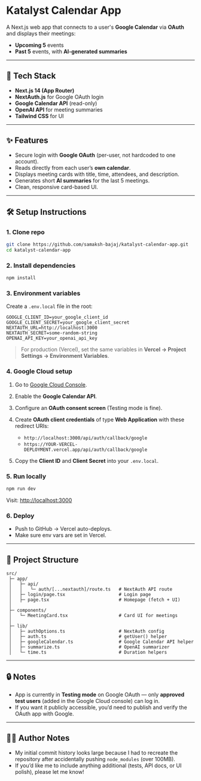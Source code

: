 # Katalyst Calendar App

A Next.js web app that connects to a user's **Google Calendar** via **OAuth** and displays their meetings:
- **Upcoming 5** events
- **Past 5** events, with **AI-generated summaries**

---

## 🚀 Tech Stack
- **Next.js 14 (App Router)**
- **NextAuth.js** for Google OAuth login
- **Google Calendar API** (read-only)
- **OpenAI API** for meeting summaries
- **Tailwind CSS** for UI

---

## ✨ Features
- Secure login with **Google OAuth** (per-user, not hardcoded to one account).
- Reads directly from each user’s **own calendar**.
- Displays meeting cards with title, time, attendees, and description.
- Generates short **AI summaries** for the last 5 meetings.
- Clean, responsive card-based UI.

---

## 🛠 Setup Instructions

### 1. Clone repo
```bash
git clone https://github.com/samaksh-bajaj/katalyst-calendar-app.git
cd katalyst-calendar-app
```

### 2. Install dependencies
```bash
npm install
```

### 3. Environment variables
Create a `.env.local` file in the root:

```env
GOOGLE_CLIENT_ID=your_google_client_id
GOOGLE_CLIENT_SECRET=your_google_client_secret
NEXTAUTH_URL=http://localhost:3000
NEXTAUTH_SECRET=some-random-string
OPENAI_API_KEY=your_openai_api_key
```

> For production (Vercel), set the same variables in **Vercel → Project Settings → Environment Variables**.

### 4. Google Cloud setup
1. Go to [Google Cloud Console](https://console.cloud.google.com/).
2. Enable the **Google Calendar API**.
3. Configure an **OAuth consent screen** (Testing mode is fine).
4. Create **OAuth client credentials** of type **Web Application** with these redirect URIs:
   - `http://localhost:3000/api/auth/callback/google`
   - `https://YOUR-VERCEL-DEPLOYMENT.vercel.app/api/auth/callback/google`

5. Copy the **Client ID** and **Client Secret** into your `.env.local`.

### 5. Run locally
```bash
npm run dev
```
Visit: [http://localhost:3000](http://localhost:3000)

### 6. Deploy
- Push to GitHub → Vercel auto-deploys.
- Make sure env vars are set in Vercel.

---

## 📂 Project Structure

```
src/
 ├─ app/
 │   ├─ api/
 │   │   └─ auth/[...nextauth]/route.ts   # NextAuth API route
 │   ├─ login/page.tsx                    # Login page
 │   ├─ page.tsx                          # Homepage (fetch + UI)
 │
 ├─ components/
 │   └─ MeetingCard.tsx                   # Card UI for meetings
 │
 ├─ lib/
 │   ├─ authOptions.ts                    # NextAuth config
 │   ├─ auth.ts                           # getUser() helper
 │   ├─ googleCalendar.ts                 # Google Calendar API helper
 │   ├─ summarize.ts                      # OpenAI summarizer
 │   └─ time.ts                           # Duration helpers
```

---

## 🔒 Notes
- App is currently in **Testing mode** on Google OAuth — only **approved test users** (added in the Google Cloud console) can log in.
- If you want it publicly accessible, you’d need to publish and verify the OAuth app with Google.

---

## 🙋‍♂️ Author Notes
- My initial commit history looks large because I had to recreate the repository after accidentally pushing `node_modules` (over 100MB).  
- If you’d like me to include anything additional (tests, API docs, or UI polish), please let me know!
